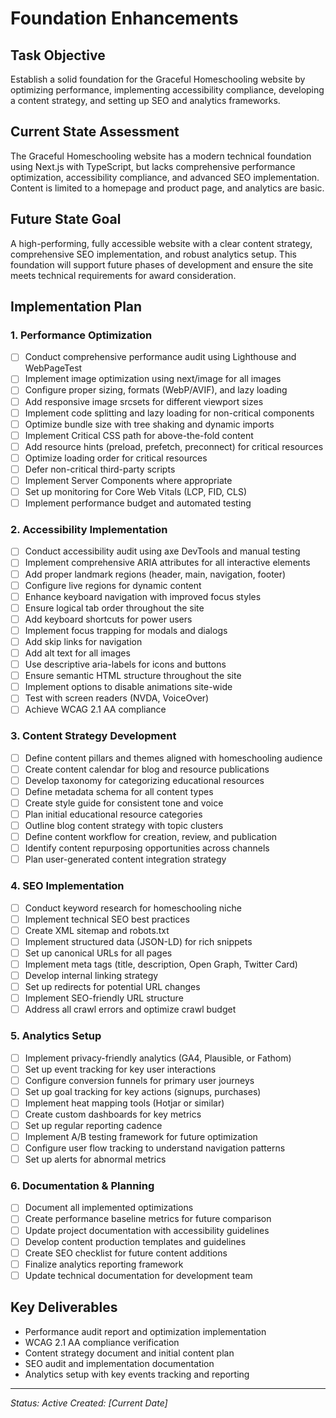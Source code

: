 # Foundation Enhancements

## Task Objective
Establish a solid foundation for the Graceful Homeschooling website by optimizing performance, implementing accessibility compliance, developing a content strategy, and setting up SEO and analytics frameworks.

## Current State Assessment
The Graceful Homeschooling website has a modern technical foundation using Next.js with TypeScript, but lacks comprehensive performance optimization, accessibility compliance, and advanced SEO implementation. Content is limited to a homepage and product page, and analytics are basic.

## Future State Goal
A high-performing, fully accessible website with a clear content strategy, comprehensive SEO implementation, and robust analytics setup. This foundation will support future phases of development and ensure the site meets technical requirements for award consideration.

## Implementation Plan

### 1. Performance Optimization
- [ ] Conduct comprehensive performance audit using Lighthouse and WebPageTest
- [ ] Implement image optimization using next/image for all images
- [ ] Configure proper sizing, formats (WebP/AVIF), and lazy loading
- [ ] Add responsive image srcsets for different viewport sizes
- [ ] Implement code splitting and lazy loading for non-critical components
- [ ] Optimize bundle size with tree shaking and dynamic imports
- [ ] Implement Critical CSS path for above-the-fold content
- [ ] Add resource hints (preload, prefetch, preconnect) for critical resources
- [ ] Optimize loading order for critical resources
- [ ] Defer non-critical third-party scripts
- [ ] Implement Server Components where appropriate
- [ ] Set up monitoring for Core Web Vitals (LCP, FID, CLS)
- [ ] Implement performance budget and automated testing

### 2. Accessibility Implementation
- [ ] Conduct accessibility audit using axe DevTools and manual testing
- [ ] Implement comprehensive ARIA attributes for all interactive elements
- [ ] Add proper landmark regions (header, main, navigation, footer)
- [ ] Configure live regions for dynamic content
- [ ] Enhance keyboard navigation with improved focus styles
- [ ] Ensure logical tab order throughout the site
- [ ] Add keyboard shortcuts for power users
- [ ] Implement focus trapping for modals and dialogs
- [ ] Add skip links for navigation
- [ ] Add alt text for all images
- [ ] Use descriptive aria-labels for icons and buttons
- [ ] Ensure semantic HTML structure throughout the site
- [ ] Implement options to disable animations site-wide
- [ ] Test with screen readers (NVDA, VoiceOver)
- [ ] Achieve WCAG 2.1 AA compliance

### 3. Content Strategy Development
- [ ] Define content pillars and themes aligned with homeschooling audience
- [ ] Create content calendar for blog and resource publications
- [ ] Develop taxonomy for categorizing educational resources
- [ ] Define metadata schema for all content types
- [ ] Create style guide for consistent tone and voice
- [ ] Plan initial educational resource categories
- [ ] Outline blog content strategy with topic clusters
- [ ] Define content workflow for creation, review, and publication
- [ ] Identify content repurposing opportunities across channels
- [ ] Plan user-generated content integration strategy

### 4. SEO Implementation
- [ ] Conduct keyword research for homeschooling niche
- [ ] Implement technical SEO best practices
- [ ] Create XML sitemap and robots.txt
- [ ] Implement structured data (JSON-LD) for rich snippets
- [ ] Set up canonical URLs for all pages
- [ ] Implement meta tags (title, description, Open Graph, Twitter Card)
- [ ] Develop internal linking strategy
- [ ] Set up redirects for potential URL changes
- [ ] Implement SEO-friendly URL structure
- [ ] Address all crawl errors and optimize crawl budget

### 5. Analytics Setup
- [ ] Implement privacy-friendly analytics (GA4, Plausible, or Fathom)
- [ ] Set up event tracking for key user interactions
- [ ] Configure conversion funnels for primary user journeys
- [ ] Set up goal tracking for key actions (signups, purchases)
- [ ] Implement heat mapping tools (Hotjar or similar)
- [ ] Create custom dashboards for key metrics
- [ ] Set up regular reporting cadence
- [ ] Implement A/B testing framework for future optimization
- [ ] Configure user flow tracking to understand navigation patterns
- [ ] Set up alerts for abnormal metrics

### 6. Documentation & Planning
- [ ] Document all implemented optimizations
- [ ] Create performance baseline metrics for future comparison
- [ ] Update project documentation with accessibility guidelines
- [ ] Develop content production templates and guidelines
- [ ] Create SEO checklist for future content additions
- [ ] Finalize analytics reporting framework
- [ ] Update technical documentation for development team

## Key Deliverables
- Performance audit report and optimization implementation
- WCAG 2.1 AA compliance verification
- Content strategy document and initial content plan
- SEO audit and implementation documentation
- Analytics setup with key events tracking and reporting

---

*Status: Active*
*Created: [Current Date]* 